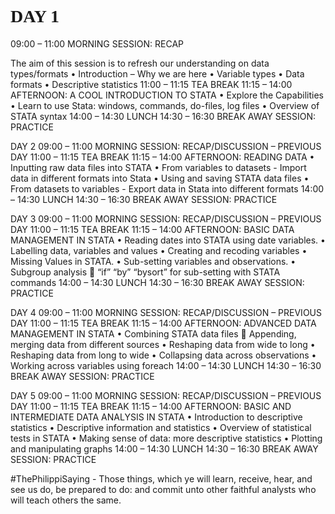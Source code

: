 <!DOCTYPE html>
<html>
<body>

<h1 style="font-family:verdana;">DAY 1</h1>


<p>09:00 – 11:00 MORNING SESSION: RECAP</p>

</body>
</html>



The aim of this session is to refresh our understanding on data types/formats
•	Introduction – Why we are here
•	Variable types
•	Data formats
•	Descriptive statistics
11:00 – 11:15 TEA BREAK
11:15 – 14:00 AFTERNOON: A COOL INTRODUCTION TO STATA
•	Explore the Capabilities
•	Learn to use Stata: windows, commands, do-files, log files
•	Overview of STATA syntax
14:00 – 14:30 LUNCH
14:30 – 16:30 BREAK AWAY SESSION: PRACTICE

DAY 2
09:00 – 11:00 MORNING SESSION: RECAP/DISCUSSION – PREVIOUS DAY
11:00 – 11:15 TEA BREAK
11:15 – 14:00 AFTERNOON: READING DATA
•	Inputting raw data files into STATA
•	From variables to datasets - Import data in different formats into Stata
•	Using and saving STATA data files
•	From datasets to variables - Export data in Stata into different formats
14:00 – 14:30 LUNCH
14:30 – 16:30 BREAK AWAY SESSION: PRACTICE

DAY 3
09:00 – 11:00 MORNING SESSION: RECAP/DISCUSSION – PREVIOUS DAY
11:00 – 11:15 TEA BREAK
11:15 – 14:00 AFTERNOON: BASIC DATA MANAGEMENT IN STATA
•	Reading dates into STATA using date variables.
•	Labelling data, variables and values
•	Creating and recoding variables
•	Missing Values in STATA.
•	Sub-setting variables and observations.
•	Subgroup analysis
	 “if” “by” “bysort” for sub-setting with STATA commands
14:00 – 14:30 LUNCH
14:30 – 16:30 BREAK AWAY SESSION: PRACTICE

DAY 4
09:00 – 11:00 MORNING SESSION: RECAP/DISCUSSION – PREVIOUS DAY
11:00 – 11:15 TEA BREAK
11:15 – 14:00 AFTERNOON: ADVANCED DATA MANAGEMENT IN STATA
•	Combining STATA data files
	Appending, merging data from different sources
•	Reshaping data from wide to long
•	Reshaping data from long to wide
•	Collapsing data across observations
•	Working across variables using foreach
14:00 – 14:30 LUNCH
14:30 – 16:30 BREAK AWAY SESSION: PRACTICE

DAY 5
09:00 – 11:00 MORNING SESSION: RECAP/DISCUSSION – PREVIOUS DAY
11:00 – 11:15 TEA BREAK
11:15 – 14:00 AFTERNOON: BASIC AND INTERMEDIATE DATA ANALYSIS IN STATA
•	Introduction to descriptive statistics
•	Descriptive information and statistics
•	Overview of statistical tests in STATA
•	Making sense of data: more descriptive statistics
•	Plotting and manipulating graphs
14:00 – 14:30 LUNCH
14:30 – 16:30 BREAK AWAY SESSION: PRACTICE









#ThePhilippiSaying - Those things, which ye will learn, receive, hear, and see us do, be prepared to do: and commit unto other faithful analysts who will teach others the same.

